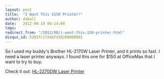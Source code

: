 ```yaml
---
layout: post
title:  "I Want This $150 Printer!"
author: daball
date:   2012-08-19 00:14:00
tags:
redirect_from: "/2012/08/i-want-this-150-printer.html"
disqus_id: 5205fc172bbfd30200000001
---
```

So I used my buddy's Brother HL-2170W Laser Printer, and it prints so fast. I need a laser printer anyways. I found this one for $150 at OfficeMax that I want to try to buy.

<div id="extended"></div>

Check it out: <a href="http://gan.doubleclick.net/gan_click?lid=41000000005217789&amp;pid=22375289&amp;adurl=http%3A%2F%2Fwww.officemax.com%2Ftechnology%2Fprinters%2Flaser-printers%2Fproduct-prod3130164%3Fcm_mmc%3DPerformics-_-Technology-_-Printers-_-Laser%2520Printers%26ci_src%3D14110944%26ci_sku%3D22375289&amp;usg=AFHzDLuhudS9HoLUE5jBR2ne6VWLi55LzQ&amp;pubid=570881" target="_blank">HL-2270DW Laser Printer</a>
